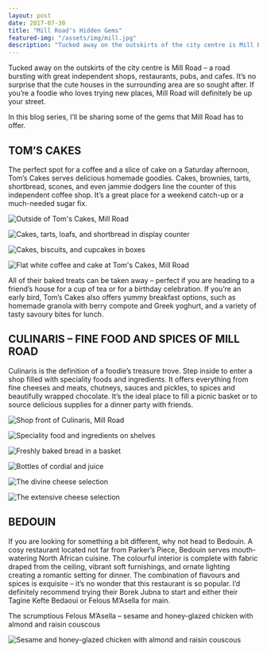 ```yaml
---
layout: post
date: 2017-07-30
title: "Mill Road's Hidden Gems"
featured-img: "/assets/img/mill.jpg"
description: "Tucked away on the outskirts of the city centre is Mill Road – a road bursting with great independent shops, restaurants, pubs, and cafes."
---
```


Tucked away on the outskirts of the city centre is Mill Road – a road bursting with great independent shops, restaurants, pubs, and cafes. It’s no surprise that the cute houses in the surrounding area are so sought after. If you’re a foodie who loves trying new places, Mill Road will definitely be up your street.

In this blog series, I’ll be sharing some of the gems that Mill Road has to offer.

<h2>TOM’S CAKES</h2>
The perfect spot for a coffee and a slice of cake on a Saturday afternoon, Tom’s Cakes serves delicious homemade goodies. Cakes, brownies, tarts, shortbread, scones, and even jammie dodgers line the counter of this independent coffee shop. It’s a great place for a weekend catch-up or a much-needed sugar fix.

![Outside of Tom's Cakes, Mill Road](/assets/img/mill1.jpg)

![Cakes, tarts, loafs, and shortbread in display counter](/assets/img/mill2.jpg)

![Cakes, biscuits, and cupcakes in boxes](/assets/img/mill3.jpg)

![Flat white coffee and cake at Tom's Cakes, Mill Road](/assets/img/mill4.jpg)

All of their baked treats can be taken away – perfect if you are heading to a friend’s house for a cup of tea or for a birthday celebration. If you’re an early bird, Tom’s Cakes also offers yummy breakfast options, such as homemade granola with berry compote and Greek yoghurt, and a variety of tasty savoury bites for lunch.

<h2>CULINARIS – FINE FOOD AND SPICES OF MILL ROAD</h2>
Culinaris is the definition of a foodie’s treasure trove. Step inside to enter a shop filled with speciality foods and ingredients. It offers everything from fine cheeses and meats, chutneys, sauces and pickles, to spices and beautifully wrapped chocolate. It’s the ideal place to fill a picnic basket or to source delicious supplies for a dinner party with friends.

![Shop front of Culinaris, Mill Road](/assets/img/mill5.jpg)

![Speciality food and ingredients on shelves](/assets/img/mill6.jpg)

![Freshly baked bread in a basket](/assets/img/mill7.jpg)

![Bottles of cordial and juice](/assets/img/mill8.jpg)



![The divine cheese selection](/assets/img/mill9.jpg)



![The extensive cheese selection](/assets/img/mill10.jpg)


<h2>BEDOUIN</h2>
If you are looking for something a bit different, why not head to Bedouin. A cosy restaurant located not far from Parker’s Piece, Bedouin serves mouth-watering North African cuisine. The colourful interior is complete with fabric draped from the ceiling, vibrant soft furnishings, and ornate lighting creating a romantic setting for dinner. The combination of flavours and spices is exquisite – it’s no wonder that this restaurant is so popular. I’d definitely recommend trying their Borek Jubna to start and either their Tagine Kefte Bedaoui or Felous M’Asella for main.

The scrumptious Felous M’Asella – sesame and honey-glazed chicken with almond and raisin couscous

![Sesame and honey-glazed chicken with almond and raisin couscous](/assets/img/mill11.jpg)
